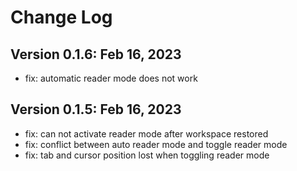 # Change Log

## Version 0.1.6: Feb 16, 2023

- fix: automatic reader mode does not work

## Version 0.1.5: Feb 16, 2023

- fix: can not activate reader mode after workspace restored
- fix: conflict between auto reader mode and toggle reader mode
- fix: tab and cursor position lost when toggling reader mode
